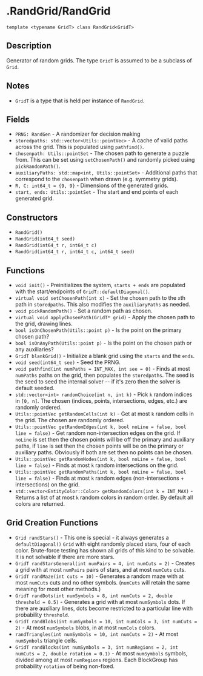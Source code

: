 # .RandGrid/RandGrid

`template <typename GridT> class RandGrid<GridT>`

## Description

Generator of random grids. The type `GridT` is assumed to be a subclass of `Grid`.

## Notes

- `GridT` is a type that is held per instance of `RandGrid`.

## Fields

- `PRNG: RandGen` - A randomizer for decision making
- `storedpaths: std::vector<Utils::pointVec>` - A cache of valid paths across the grid. This is populated using `pathfind()`.
- `chosenpath: Utils::pointSet` - The chosen path to generate a puzzle from. This can be set using `setChosenPath()` and randomly picked using `pickRandomPath()`. 
- `auxiliaryPaths: std::map<int, Utils::pointSet>` - Additional paths that correspond to the `chosenpath` when drawn (e.g. symmetry grids).
- `R, C: int64_t = {9, 9}` - Dimensions of the generated grids.
- `start, ends: Utils::pointSet` - The start and end points of each generated grid.

## Constructors

- `RandGrid()`
- `RandGrid(int64_t seed)`
- `RandGrid(int64_t r, int64_t c)`
- `RandGrid(int64_t r, int64_t c, int64_t seed)`

## Functions

- `void init()` - Preinitializes the system, `starts + ends` are populated with the start/endpoints of `GridT::defaultDiagonal()`.
- `virtual void setChosenPath(int x)` - Set the chosen path to the `x`th path in `storedpaths`. This also modifies the `auxiliaryPaths` as needed.
- `void pickRandomPath()` - Set a random path as chosen.
- `virtual void applyChosenPath(GridT* grid)` - Apply the chosen path to the grid, drawing lines.
- `bool isOnChosenPath(Utils::point p)` - Is the point on the primary chosen path?
- `bool isOnAnyPath(Utils::point p)` - Is the point on the chosen path or any auxiliaries?
- `GridT blankGrid()` - Initialize a blank grid using the `starts` and the `ends`.
- `void seed(int64_t see)` - Seed the PRNG.
- `void pathfind(int numPaths = INT_MAX, int see = 0)` - Finds at most `numPaths` paths on the grid, then populates the `storedpaths`. The seed is the seed to seed the internal solver -- if it's zero then the solver is default seeded.
- `std::vector<int> randomChoice(int n, int k)` - Pick `k` random indices in `[0, n]`. The chosen (indices, points, intersections, edges, etc.) are randomly ordered.
- `Utils::pointVec getRandomCells(int k)` - Get at most `k` random cells in the grid. The chosen are randomly ordered.
- `Utils::pointVec getRandomEdges(int k, bool noLine = false, bool line = false)` - Get random non-intersection edges on the grid. If `noLine` is set then the chosen points will be off the primary and auxiliary paths, if `line` is set then the chosen points will be on the primary or auxiliary paths. Obviously if both are set then no points can be chosen.
- `Utils::pointVec getRandomNodes(int k, bool noLine = false, bool line = false)` - Finds at most `k` random intersections on the grid.
- `Utils::pointVec getRandomPaths(int k, bool noLine = false, bool line = false)` - Finds at most `k` random edges (non-intersections + intersections) on the grid.
- `std::vector<EntityColor::Color> getRandomColors(int k = INT_MAX)` - Returns a list of at most `k` random colors in random order. By default all colors are returned.

## Grid Creation Functions

- `Grid randStars()` - This one is special - it always generates a `defaultDiagonal()` `Grid` with eight randomly placed stars, four of each color. Brute-force testing has shown all grids of this kind to be solvable. It is not solvable if there are more stars.
- `GridT randStarsGeneral(int numPairs = 4, int numCuts = 2)` - Creates a grid with at most `numPairs` pairs of stars, and at most `numCuts` cuts.
- `GridT randMaze(int cuts = 10)` - Generates a random maze with at most `numCuts` cuts and no other symbols. (`numCuts` will retain the same meaning for most other methods.)
- `GridT randDots(int numSymbols = 8, int numCuts = 2, double threshold = 0.5)` - Generates a grid with at most `numSymbols` dots. If there are auxiliary lines, dots become restricted to a particular line with probability `threshold`.
- `GridT randBlobs(int numSymbols = 10, int numCols = 3, int numCuts = 2)` - At most `numSymbols` blobs, in at most `numCols` colors.
- `randTriangles(int numSymbols = 10, int numCuts = 2)` - At most `numSymbols` triangle cells.
- `GridT randBlocks(int numSymbols = 3, int numRegions = 2, int numCuts = 2, double rotation = 0.1)` - At most `numSymbols` symbols, divided among at most `numRegions` regions. Each BlockGroup has probability `rotation` of being non-fixed.